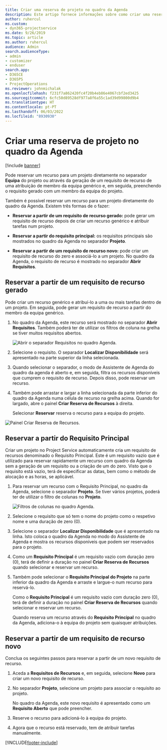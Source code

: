 ```yaml
---
title: Criar uma reserva de projeto no quadro da Agenda
description: Este artigo fornece informações sobre como criar uma reserva de projeto a partir do quadro da agenda.
author: ruhercul
ms.custom:
- dyn365-projectservice
ms.date: 9/26/2019
ms.topic: article
ms.author: ruhercul
audience: Admin
search.audienceType:
- admin
- customizer
- enduser
search.app:
- D365CE
- D365PS
- ProjectOperations
ms.reviewer: johnmichalak
ms.openlocfilehash: f231f7a862420fc4f20b4eb86e4067cbf2ed3425
ms.sourcegitcommit: 6cfc50d89528df977a8f6a55c1ad39d99800d9b4
ms.translationtype: HT
ms.contentlocale: pt-PT
ms.lasthandoff: 06/03/2022
ms.locfileid: "8930930"
---
```

# <a name="create-a-project-booking-from-the-schedule-board"></a>Criar uma reserva de projeto no quadro da Agenda

[!include [banner](../includes/psa-now-project-operations.md)]

Pode reservar um recurso para um projeto diretamente no separador **Equipa** do projeto ou através da geração de um requisito de recurso de uma atribuição de membro da equipa genérico e, em seguida, preenchendo o requisito gerado com um membro da equipa do projeto.

Também é possível reservar um recurso para um projeto diretamente do quadro da Agenda. Existem três formas de o fazer:

- **Reservar a partir de um requisito de recurso gerado:** pode gerar um requisito de recurso depois de criar um recurso genérico e atribuir tarefas num projeto.

- **Reservar a partir do requisito principal:** os requisitos principais são mostrados no quadro da Agenda no separador **Projeto**. 

- **Reservar a partir de um requisito de recurso novo:** pode criar um requisito de recurso do zero e associá-lo a um projeto. No quadro da Agenda, o requisito de recurso é mostrado no separador **Abrir Requisitos**.

## <a name="book-from-a-generated-resource-requirement"></a>Reservar a partir de um requisito de recurso gerado

Pode criar um recurso genérico e atribuí-lo a uma ou mais tarefas dentro de um projeto. Em seguida, pode gerar um requisito de recurso a partir do membro da equipa genérico. 

1.  No quadro da Agenda, este recurso será mostrado no separador **Abrir Requisitos**. Também poderá ter de utilizar os filtros de coluna na grelha se tiver muitos requisitos abertos. 

    ![Abrir o separador Requisitos no quadro Agenda.](media/FAQ-Project-Booking-Schedule-Board-1.png "Captura de ecrã da tabela de reservas e atribuições")

2. Selecione o requisito. O separador **Localizar Disponibilidade** será apresentado na parte superior da linha selecionada.
 
3. Quando selecionar o separador, o modo de Assistente de Agenda do quadro da agenda é aberto e, em seguida, filtra os recursos disponíveis que cumprem o requisito de recurso. Depois disso, pode reservar um recurso.

4. Também pode arrastar e largar a linha selecionada da parte inferior do quadro da Agenda numa célula de recurso na grelha acima. Quando for largado, abre o painel **Criar Reserva de Recursos** à direita.

    Selecionar **Reservar** reserva o recurso para a equipa do projeto.

![Painel Criar Reserva de Recursos.](media/FAQ-Project-Booking-Schedule-Board-6.png "")
 

## <a name="book-from-the-primary-requirement"></a>Reservar a partir do Requisito Principal

Criar um projeto no Project Service automaticamente cria um requisito de recursos denominado o Requisito Principal. Este é um requisito vazio que é utilizado para reservar rapidamente um recurso com quadro da Agenda sem a geração de um requisito ou a criação de um do zero. Visto que o requisito está vazio, terá de especificar as datas, bem como o método de alocação e as horas, se aplicável. 

1. Para reservar um recurso com o Requisito Principal, no quadro da Agenda, selecione o separador **Projeto**. Se tiver vários projetos, poderá ter de utilizar o filtro de colunas no **Projeto**.

   ![Filtros de colunas no quadro Agenda.](media/FAQ-Project-Booking-Schedule-Board-2.png "Captura de ecrã da tabela de reservas e atribuições")

2. Selecione o requisito que só tem o nome do projeto como o respetivo nome e uma duração de zero (0).

3. Selecione o separador **Localizar Disponibilidade** que é apresentado na linha. Isto coloca o quadro da Agenda no modo do Assistente de Agenda e mostra os recursos disponíveis que podem ser reservados para o projeto.

4. Como um **Requisito Principal** é um requisito vazio com duração zero (0), terá de definir a duração no painel **Criar Reserva de Recursos** quando selecionar e reservar um recurso.

5. Também pode selecionar o **Requisito Principal do Projeto** na parte inferior da quadro da Agenda e arraste e largue-o num recurso para reservá-lo.
 
    Como o **Requisito Principal** é um requisito vazio com duração zero (0), terá de definir a duração no painel **Criar Reserva de Recursos** quando selecionar e reservar um recurso.
 
    Quando reserva um recurso através do **Requisito Principal** no quadro da Agenda, adiciona-o à equipa do projeto sem quaisquer atribuições.
 
## <a name="book-from-a-new-resource-requirement"></a>Reservar a partir de um requisito de recurso novo
Conclua os seguintes passos para reservar a partir de um novo requisito de recurso. 

1. Aceda a **Requisitos de Recursos** e, em seguida, selecione **Novo** para criar um novo requisito de recurso.

2. No separador **Projeto**, selecione um projeto para associar o requisito ao projeto.
 
    No quadro da Agenda, este novo requisito é apresentado como um **Requisito Aberto** que pode preencher.

3. Reserve o recurso para adicioná-lo à equipa do projeto.

4. Agora que o recurso está reservado, tem de atribuir tarefas manualmente.



[!INCLUDE[footer-include](../includes/footer-banner.md)]

